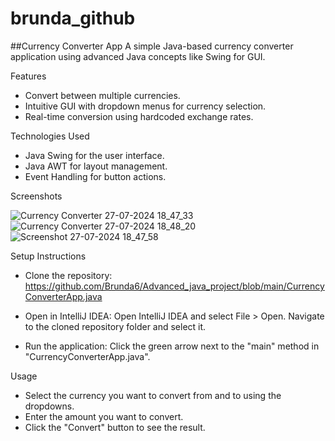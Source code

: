 # brunda_github

##Currency Converter App
A simple Java-based currency converter application using advanced Java concepts like Swing for GUI.

Features
  * Convert between multiple currencies.
  * Intuitive GUI with dropdown menus for currency selection.
  * Real-time conversion using hardcoded exchange rates.

Technologies Used
  * Java Swing for the user interface.
  * Java AWT for layout management.
  * Event Handling for button actions.

Screenshots

![Currency Converter 27-07-2024 18_47_33](https://github.com/user-attachments/assets/c3e83761-380c-4ba8-8a1f-0e3eb501e032)
![Currency Converter 27-07-2024 18_48_20](https://github.com/user-attachments/assets/136a512b-2350-4716-9b3c-9e2a8ef089e2)
![Screenshot 27-07-2024 18_47_58](https://github.com/user-attachments/assets/a9fa1437-cd4c-4f5c-ba66-73cdf66c2a6f)


Setup Instructions
  * Clone the repository:
      https://github.com/Brunda6/Advanced_java_project/blob/main/CurrencyConverterApp.java
    
  * Open in IntelliJ IDEA:
      Open IntelliJ IDEA and select File > Open.
      Navigate to the cloned repository folder and select it.
    
  * Run the application:
      Click the green arrow next to the "main" method in "CurrencyConverterApp.java".

Usage
  * Select the currency you want to convert from and to using the dropdowns.
  * Enter the amount you want to convert.
  * Click the "Convert" button to see the result.
